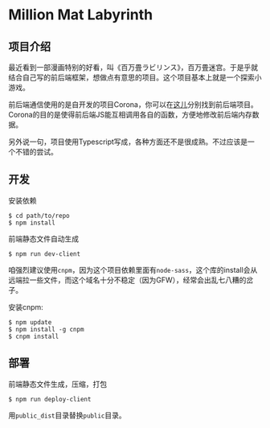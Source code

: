 # Million Mat Labyrinth

## 项目介绍

最近看到一部漫画特别的好看，叫《百万畳ラビリンス》，百万畳迷宫。于是乎就结合自己写的前后端框架，想做点有意思的项目。这个项目基本上就是一个探索小游戏。

前后端通信使用的是自开发的项目Corona，你可以在[这儿](https://github.com/coronajs)分别找到前后端项目。Corona的目的是使得前后端JS能互相调用各自的函数，方便地修改前后端内存数据。

另外说一句，项目使用Typescript写成，各种方面还不是很成熟。不过应该是一个不错的尝试。

## 开发

安装依赖
```shell
$ cd path/to/repo
$ npm install
```

前端静态文件自动生成
```shell
$ npm run dev-client
```

咱强烈建议使用`cnpm`，因为这个项目依赖里面有`node-sass`，这个库的install会从远端拉一些文件，而这个域名十分不稳定（因为GFW），经常会出乱七八糟的岔子。

安装cnpm:
```
$ npm update
$ npm install -g cnpm
$ cnpm install
```

## 部署

前端静态文件生成，压缩，打包
```shell
$ npm run deploy-client
```

用`public_dist`目录替换`public`目录。